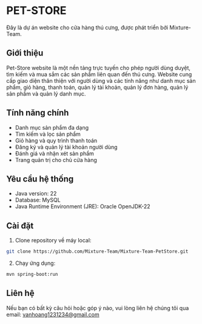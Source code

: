 # PET-STORE

Đây là dự án website cho cửa hàng thú cưng, được phát triển bởi Mixture-Team.

## Giới thiệu

Pet-Store website là một nền tảng trực tuyến cho phép người dùng duyệt, tìm kiếm và mua sắm các sản phẩm liên quan đến thú cưng. Website cung cấp giao diện thân thiện với người dùng và các tính năng như danh mục sản phẩm, giỏ hàng, thanh toán, quản lý tài khoản, quản lý đơn hàng, quản lý sản phẩm và quản lý danh mục.

## Tính năng chính

- Danh mục sản phẩm đa dạng
- Tìm kiếm và lọc sản phẩm
- Giỏ hàng và quy trình thanh toán
- Đăng ký và quản lý tài khoản người dùng
- Đánh giá và nhận xét sản phẩm
- Trang quản trị cho chủ cửa hàng

## Yêu cầu hệ thống

- Java version: 22
- Database: MySQL
- Java Runtime Environment (JRE): Oracle OpenJDK-22

## Cài đặt

1. Clone repository về máy local:

```bash
git clone https://github.com/Mixture-Team/Mixture-Team-PetStore.git
```

2. Chạy ứng dụng:

```bash
mvn spring-boot:run
```

## Liên hệ

Nếu bạn có bất kỳ câu hỏi hoặc góp ý nào, vui lòng liên hệ chúng tôi qua email: vanhoang1231234@gmail.com
